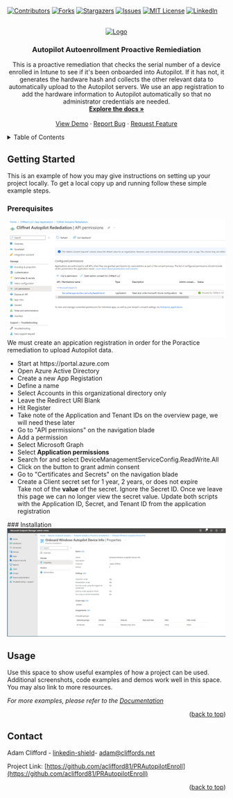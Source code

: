<!-- Improved compatibility of back to top link: See: https://github.com/othneildrew/Best-README-Template/pull/73 -->
<a name="readme-top"></a>
<!--
*** Thanks for checking out the Best-README-Template. If you have a suggestion
*** that would make this better, please fork the repo and create a pull request
*** or simply open an issue with the tag "enhancement".
*** Don't forget to give the project a star!
*** Thanks again! Now go create something AMAZING! :D
-->



<!-- PROJECT SHIELDS -->
<!--
*** I'm using markdown "reference style" links for readability.
*** Reference links are enclosed in brackets [ ] instead of parentheses ( ).
*** See the bottom of this document for the declaration of the reference variables
*** for contributors-url, forks-url, etc. This is an optional, concise syntax you may use.
*** https://www.markdownguide.org/basic-syntax/#reference-style-links
-->
[![Contributors][contributors-shield]][contributors-url]
[![Forks][forks-shield]][forks-url]
[![Stargazers][stars-shield]][stars-url]
[![Issues][issues-shield]][issues-url]
[![MIT License][license-shield]][license-url]
[![LinkedIn][linkedin-shield]][linkedin-url]



<!-- PROJECT LOGO -->
<br />
<div align="center">
  <a href="https://github.com/aclifford81/PRAutopilotEnroll">
    <img src="https://images.squarespace-cdn.com/content/v1/60465802da33df62b0724eb8/1615223500282-IV1KVDK5BSGOASP2PO1V/CT.png" alt="Logo">
  </a>

<h3 align="center">Autopilot Autoenrollment Proactive Remiediation</h3>

  <p align="center">
    This is a proactive remediation that checks the serial number of a device enrolled in Intune to see if it's been onboarded into Autopilot.  If it has not, it generates the hardware hash and collects the other relevant data to automatically upload to the Autopilot servers. We use an app registration to add the hardware information to Autopilot automatically so that no administrator credentials are needed.
    <br />
    <a href="https://github.com/aclifford81/PRAutopilotEnroll"><strong>Explore the docs »</strong></a>
    <br />
    <br />
    <a href="https://github.com/aclifford81/PRAutopilotEnroll">View Demo</a>
    ·
    <a href="https://github.com/aclifford81/PRAutopilotEnroll/issues">Report Bug</a>
    ·
    <a href="https://github.com/aclifford81/PRAutopilotEnroll/issues">Request Feature</a>
  </p>
</div>



<!-- TABLE OF CONTENTS -->
<details>
  <summary>Table of Contents</summary>
  <ol>
    <li>
      <a href="#getting-started">Getting Started</a>
      <ul>
        <li><a href="#prerequisites">Prerequisites</a></li>
        <li><a href="#installation">Installation</a></li>
      </ul>
    </li>
    <li><a href="#usage">Usage</a></li>
    <li><a href="#contact">Contact</a></li>
  </ol>
</details>


<!-- GETTING STARTED -->
## Getting Started

This is an example of how you may give instructions on setting up your project locally.
To get a local copy up and running follow these simple example steps.

### Prerequisites
<img src="/doc/AppRegistration.png" alt="Application Registration">
We must create an appication registration in order for the Poractice remediation to upload Autopilot data.
<ul>
<li>Start at https://portal.azure.com</li>
<li>Open Azure Active Directory</li>
<li>Create a new App Registation</li>
<li>Define a name</li>
<li>Select Accounts in this organizational directory only</li>
<li>Leave the Redirect URI Blank</li>
<li>Hit Register</li>
<li>Take note of the Application and Tenant IDs on the overview page, we will need these later</li>
<li>Go to "API permissions" on the navigation blade</li>
<li>Add a permission</li>
<li>Select Microsoft Graph</li>
<li>Select <b>Application permissions</b></li>
<li>Search for and select DeviceManagementServiceConfig.ReadWrite.All</li>
<li>Click on the button to grant admin consent</li>
<li>Go to "Certificates and Secrets" on the navigation blade</li>
<li>Create a Client secret set for 1 year, 2 years, or does not expire</li>
</li>Take not of the <b>value</b> of the secret.  Ignore the Secret ID.  Once we leave this page we can no longer view the secret value.</li>
</li> Update both scripts with the Application ID, Secret, and Tenant ID from the application registration</li>
</ul>
### Installation
<img src="/doc/IntunePR.png" alt="Intune Settings">



<!-- USAGE EXAMPLES -->
## Usage

Use this space to show useful examples of how a project can be used. Additional screenshots, code examples and demos work well in this space. You may also link to more resources.

_For more examples, please refer to the [Documentation](https://example.com)_

<p align="right">(<a href="#readme-top">back to top</a>)</p>



<!-- CONTACT -->
## Contact

Adam Clifford - [linkedin-shield][linkedin-url]- adam@cliffords.net

Project Link: [https://github.com/aclifford81/PRAutopilotEnroll](https://github.com/aclifford81/PRAutopilotEnroll)

<p align="right">(<a href="#readme-top">back to top</a>)</p>



<!-- MARKDOWN LINKS & IMAGES -->
<!-- https://www.markdownguide.org/basic-syntax/#reference-style-links -->
[contributors-shield]: https://img.shields.io/github/contributors/aclifford81/PRAutopilotEnroll.svg?style=for-the-badge
[contributors-url]: https://github.com/aclifford81/PRAutopilotEnroll/graphs/contributors
[forks-shield]: https://img.shields.io/github/forks/aclifford81/PRAutopilotEnroll.svg?style=for-the-badge
[forks-url]: https://github.com/aclifford81/PRAutopilotEnroll/network/members
[stars-shield]: https://img.shields.io/github/stars/aclifford81/PRAutopilotEnroll.svg?style=for-the-badge
[stars-url]: https://github.com/aclifford81/PRAutopilotEnroll/stargazers
[issues-shield]: https://img.shields.io/github/issues/aclifford81/PRAutopilotEnroll.svg?style=for-the-badge
[issues-url]: https://github.com/aclifford81/PRAutopilotEnroll/issues
[license-shield]: https://img.shields.io/github/license/aclifford81/PRAutopilotEnroll.svg?style=for-the-badge
[license-url]: https://github.com/aclifford81/PRAutopilotEnroll/blob/master/LICENSE.txt
[linkedin-shield]: https://img.shields.io/badge/-LinkedIn-black.svg?style=for-the-badge&logo=linkedin&colorB=555
[linkedin-url]: https://www.linkedin.com/in/adam-clifford-8b7880a0/
[product-screenshot]: images/screenshot.png
[Next.js]: https://img.shields.io/badge/next.js-000000?style=for-the-badge&logo=nextdotjs&logoColor=white
[Next-url]: https://nextjs.org/
[React.js]: https://img.shields.io/badge/React-20232A?style=for-the-badge&logo=react&logoColor=61DAFB
[React-url]: https://reactjs.org/
[Vue.js]: https://img.shields.io/badge/Vue.js-35495E?style=for-the-badge&logo=vuedotjs&logoColor=4FC08D
[Vue-url]: https://vuejs.org/
[Angular.io]: https://img.shields.io/badge/Angular-DD0031?style=for-the-badge&logo=angular&logoColor=white
[Angular-url]: https://angular.io/
[Svelte.dev]: https://img.shields.io/badge/Svelte-4A4A55?style=for-the-badge&logo=svelte&logoColor=FF3E00
[Svelte-url]: https://svelte.dev/
[Laravel.com]: https://img.shields.io/badge/Laravel-FF2D20?style=for-the-badge&logo=laravel&logoColor=white
[Laravel-url]: https://laravel.com
[Bootstrap.com]: https://img.shields.io/badge/Bootstrap-563D7C?style=for-the-badge&logo=bootstrap&logoColor=white
[Bootstrap-url]: https://getbootstrap.com
[JQuery.com]: https://img.shields.io/badge/jQuery-0769AD?style=for-the-badge&logo=jquery&logoColor=white
[JQuery-url]: https://jquery.com 